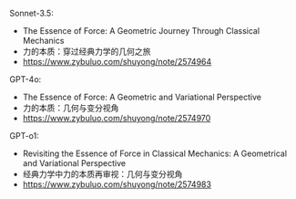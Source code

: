 Sonnet-3.5:

- The Essence of Force: A Geometric Journey Through Classical Mechanics
- 力的本质：穿过经典力学的几何之旅
- https://www.zybuluo.com/shuyong/note/2574964

GPT-4o:

- The Essence of Force: A Geometric and Variational Perspective
- 力的本质：几何与变分视角
- https://www.zybuluo.com/shuyong/note/2574970

GPT-o1:

- Revisiting the Essence of Force in Classical Mechanics: A Geometrical and Variational Perspective
- 经典力学中力的本质再审视：几何与变分视角
- https://www.zybuluo.com/shuyong/note/2574983

